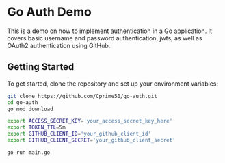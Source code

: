 # Go Auth Demo

This is a demo on how to implement authentication in a Go application. It covers basic username and password authentication, jwts, as well as OAuth2 authentication using GitHub.

## Getting Started

To get started, clone the repository and set up your environment variables:

```bash
git clone https://github.com/Cprime50/go-auth.git
cd go-auth
go mod download
```
```bash
export ACCESS_SECRET_KEY='your_access_secret_key_here'
export TOKEN_TTL=5m
export GITHUB_CLIENT_ID='your_github_client_id'
export GITHUB_CLIENT_SECRET='your_github_client_secret'
```
```bash
go run main.go
```